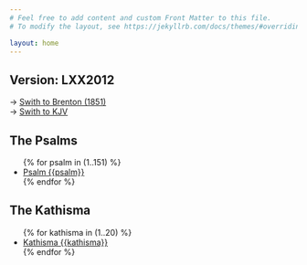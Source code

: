 ```yaml
---
# Feel free to add content and custom Front Matter to this file.
# To modify the layout, see https://jekyllrb.com/docs/themes/#overriding-theme-defaults

layout: home
---
```


## Version: LXX2012
→ [Swith to Brenton (1851)](/)  
→ [Swith to KJV](/kjv/)

## The Psalms
<ul id="psalms">
    {% for psalm in (1..151) %}
        <li><a href="psalm/{{psalm}}/">Psalm {{psalm}}</a></li>
    {% endfor %}
</ul>

## The Kathisma
<ul id="kathisma">
    {% for kathisma in (1..20) %}
        <li><a href="kathisma/{{kathisma}}/">Kathisma {{kathisma}}</a></li>
    {% endfor %}
</ul>
